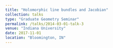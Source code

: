 ```yaml
---
title: "Holomorphic line bundles and Jacobian"
collection: talks
type: "Graduate Geometry Seminar"
permalink: /talks/2014-03-01-talk-3
venue: "Indiana University"
date: 2017-11-01
location: "Bloomington, IN"
---
```


